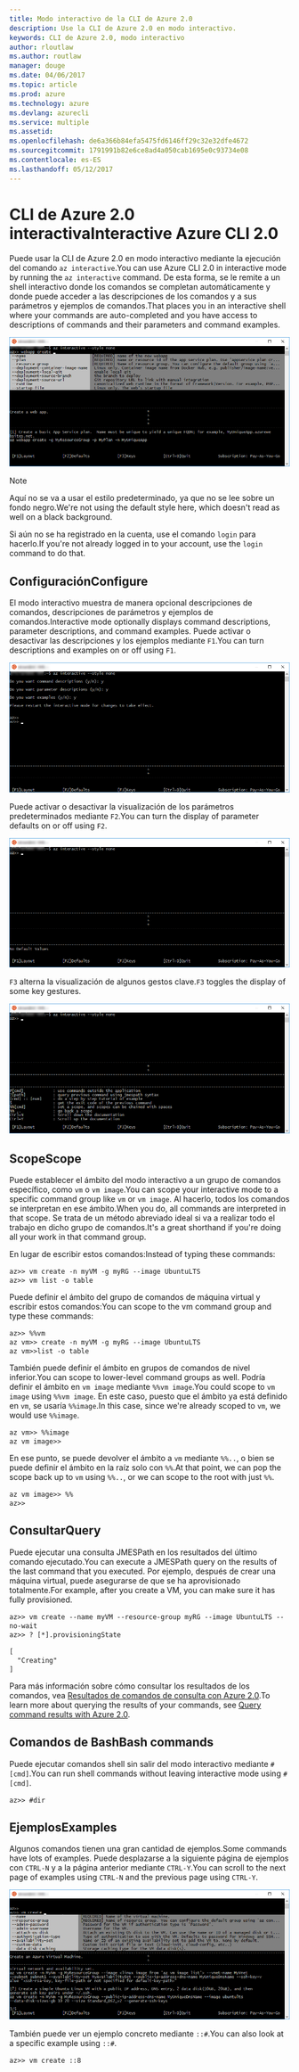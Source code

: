 ```yaml
---
title: Modo interactivo de la CLI de Azure 2.0
description: Use la CLI de Azure 2.0 en modo interactivo.
keywords: CLI de Azure 2.0, modo interactivo
author: rloutlaw
ms.author: routlaw
manager: douge
ms.date: 04/06/2017
ms.topic: article
ms.prod: azure
ms.technology: azure
ms.devlang: azurecli
ms.service: multiple
ms.assetid: 
ms.openlocfilehash: de6a366b84efa5475fd6146ff29c32e32dfe4672
ms.sourcegitcommit: 1791991b82e6ce8ad4a050cab1695e0c93734e08
ms.contentlocale: es-ES
ms.lasthandoff: 05/12/2017
---
```

# <a name="interactive-azure-cli-20"></a><span data-ttu-id="87a4b-104">CLI de Azure 2.0 interactiva</span><span class="sxs-lookup"><span data-stu-id="87a4b-104">Interactive Azure CLI 2.0</span></span>

<span data-ttu-id="87a4b-105">Puede usar la CLI de Azure 2.0 en modo interactivo mediante la ejecución del comando `az interactive`.</span><span class="sxs-lookup"><span data-stu-id="87a4b-105">You can use Azure CLI 2.0 in interactive mode by running the `az interactive` command.</span></span>
<span data-ttu-id="87a4b-106">De esta forma, se le remite a un shell interactivo donde los comandos se completan automáticamente y donde puede acceder a las descripciones de los comandos y a sus parámetros y ejemplos de comandos.</span><span class="sxs-lookup"><span data-stu-id="87a4b-106">That places you in an interactive shell where your commands are auto-completed and you have access to descriptions of commands and their parameters and command examples.</span></span>

![modo interactivo](./media/interactive-azure-cli/webapp-create.png)

> [!NOTE]
> <span data-ttu-id="87a4b-108">Aquí no se va a usar el estilo predeterminado, ya que no se lee sobre un fondo negro.</span><span class="sxs-lookup"><span data-stu-id="87a4b-108">We're not using the default style here, which doesn't read as well on a black background.</span></span>

<span data-ttu-id="87a4b-109">Si aún no se ha registrado en la cuenta, use el comando `login` para hacerlo.</span><span class="sxs-lookup"><span data-stu-id="87a4b-109">If you're not already logged in to your account, use the `login` command to do that.</span></span>

## <a name="configure"></a><span data-ttu-id="87a4b-110">Configuración</span><span class="sxs-lookup"><span data-stu-id="87a4b-110">Configure</span></span>

<span data-ttu-id="87a4b-111">El modo interactivo muestra de manera opcional descripciones de comandos, descripciones de parámetros y ejemplos de comandos.</span><span class="sxs-lookup"><span data-stu-id="87a4b-111">Interactive mode optionally displays command descriptions, parameter descriptions, and command examples.</span></span>
<span data-ttu-id="87a4b-112">Puede activar o desactivar las descripciones y los ejemplos mediante `F1`.</span><span class="sxs-lookup"><span data-stu-id="87a4b-112">You can turn descriptions and examples on or off using `F1`.</span></span>

![descripciones y ejemplos](./media/interactive-azure-cli/descriptions-and-examples.png)

<span data-ttu-id="87a4b-114">Puede activar o desactivar la visualización de los parámetros predeterminados mediante `F2`.</span><span class="sxs-lookup"><span data-stu-id="87a4b-114">You can turn the display of parameter defaults on or off using `F2`.</span></span>

![parámetros predeterminados](./media/interactive-azure-cli/defaults.png)

<span data-ttu-id="87a4b-116">`F3` alterna la visualización de algunos gestos clave.</span><span class="sxs-lookup"><span data-stu-id="87a4b-116">`F3` toggles the display of some key gestures.</span></span>

![gestos](./media/interactive-azure-cli/gestures.png)

## <a name="scope"></a><span data-ttu-id="87a4b-118">Scope</span><span class="sxs-lookup"><span data-stu-id="87a4b-118">Scope</span></span>

<span data-ttu-id="87a4b-119">Puede establecer el ámbito del modo interactivo a un grupo de comandos específico, como `vm` o `vm image`.</span><span class="sxs-lookup"><span data-stu-id="87a4b-119">You can scope your interactive mode to a specific command group like `vm` or `vm image`.</span></span>
<span data-ttu-id="87a4b-120">Al hacerlo, todos los comandos se interpretan en ese ámbito.</span><span class="sxs-lookup"><span data-stu-id="87a4b-120">When you do, all commands are interpreted in that scope.</span></span>
<span data-ttu-id="87a4b-121">Se trata de un método abreviado ideal si va a realizar todo el trabajo en dicho grupo de comandos.</span><span class="sxs-lookup"><span data-stu-id="87a4b-121">It's a great shorthand if you're doing all your work in that command group.</span></span>

<span data-ttu-id="87a4b-122">En lugar de escribir estos comandos:</span><span class="sxs-lookup"><span data-stu-id="87a4b-122">Instead of typing these commands:</span></span>

```azurecli
az>> vm create -n myVM -g myRG --image UbuntuLTS
az>> vm list -o table
```

<span data-ttu-id="87a4b-123">Puede definir el ámbito del grupo de comandos de máquina virtual y escribir estos comandos:</span><span class="sxs-lookup"><span data-stu-id="87a4b-123">You can scope to the vm command group and type these commands:</span></span>

```azurecli
az>> %%vm
az vm>> create -n myVM -g myRG --image UbuntuLTS
az vm>>list -o table
```

<span data-ttu-id="87a4b-124">También puede definir el ámbito en grupos de comandos de nivel inferior.</span><span class="sxs-lookup"><span data-stu-id="87a4b-124">You can scope to lower-level command groups as well.</span></span>
<span data-ttu-id="87a4b-125">Podría definir el ámbito en `vm image` mediante `%%vm image`.</span><span class="sxs-lookup"><span data-stu-id="87a4b-125">You could scope to `vm image` using `%%vm image`.</span></span>
<span data-ttu-id="87a4b-126">En este caso, puesto que el ámbito ya está definido en `vm`, se usaría `%%image`.</span><span class="sxs-lookup"><span data-stu-id="87a4b-126">In this case, since we're already scoped to `vm`, we would use `%%image`.</span></span>

```azurecli
az vm>> %%image
az vm image>>
```

<span data-ttu-id="87a4b-127">En ese punto, se puede devolver el ámbito a `vm` mediante `%%..`, o bien se puede definir el ámbito en la raíz solo con `%%`.</span><span class="sxs-lookup"><span data-stu-id="87a4b-127">At that point, we can pop the scope back up to `vm` using `%%..`, or we can scope to the root with just `%%`.</span></span>

```azurecli
az vm image>> %%
az>>
```

## <a name="query"></a><span data-ttu-id="87a4b-128">Consultar</span><span class="sxs-lookup"><span data-stu-id="87a4b-128">Query</span></span>

<span data-ttu-id="87a4b-129">Puede ejecutar una consulta JMESPath en los resultados del último comando ejecutado.</span><span class="sxs-lookup"><span data-stu-id="87a4b-129">You can execute a JMESPath query on the results of the last command that you executed.</span></span>
<span data-ttu-id="87a4b-130">Por ejemplo, después de crear una máquina virtual, puede asegurarse de que se ha aprovisionado totalmente.</span><span class="sxs-lookup"><span data-stu-id="87a4b-130">For example, after you create a VM, you can make sure it has fully provisioned.</span></span>

```azurecli
az>> vm create --name myVM --resource-group myRG --image UbuntuLTS --no-wait
az>> ? [*].provisioningState
```

```
[
  "Creating"
]
```

<span data-ttu-id="87a4b-131">Para más información sobre cómo consultar los resultados de los comandos, vea [Resultados de comandos de consulta con Azure 2.0](query-azure-cli.md).</span><span class="sxs-lookup"><span data-stu-id="87a4b-131">To learn more about querying the results of your commands, see [Query command results with Azure 2.0](query-azure-cli.md).</span></span>

## <a name="bash-commands"></a><span data-ttu-id="87a4b-132">Comandos de Bash</span><span class="sxs-lookup"><span data-stu-id="87a4b-132">Bash commands</span></span>

<span data-ttu-id="87a4b-133">Puede ejecutar comandos shell sin salir del modo interactivo mediante `#[cmd]`.</span><span class="sxs-lookup"><span data-stu-id="87a4b-133">You can run shell commands without leaving interactive mode using `#[cmd]`.</span></span>

```azurecli
az>> #dir
```

## <a name="examples"></a><span data-ttu-id="87a4b-134">Ejemplos</span><span class="sxs-lookup"><span data-stu-id="87a4b-134">Examples</span></span>

<span data-ttu-id="87a4b-135">Algunos comandos tienen una gran cantidad de ejemplos.</span><span class="sxs-lookup"><span data-stu-id="87a4b-135">Some commands have lots of examples.</span></span>
<span data-ttu-id="87a4b-136">Puede desplazarse a la siguiente página de ejemplos con `CTRL-N` y a la página anterior mediante `CTRL-Y`.</span><span class="sxs-lookup"><span data-stu-id="87a4b-136">You can scroll to the next page of examples using `CTRL-N` and the previous page using `CTRL-Y`.</span></span>

![ejemplos](./media/interactive-azure-cli/examples.png)

<span data-ttu-id="87a4b-138">También puede ver un ejemplo concreto mediante `::#`.</span><span class="sxs-lookup"><span data-stu-id="87a4b-138">You can also look at a specific example using `::#`.</span></span>

```azurecli
az>> vm create ::8
```
